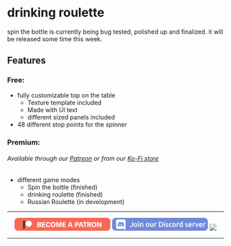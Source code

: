 # drinking roulette
spin the bottle is currently being bug tested, polished up and finalized. it will be released some time this week.

## Features
### Free:
- fully customizable top on the table
  - Texture template included
  - Made with UI text
  - different sized panels included
- 48 different stop points for the spinner

### Premium:
###### Available through our <a href="https://www.patreon.com/TakatoandBeast" target="_blank">Patreon</a> or from our <a href="https://ko-fi.com/takatoandbeast/shop" target="_blank">Ko-Fi store</a>
- different game modes
  - Spin the bottle (finished)
  - drinking roulette (finished)
  - Russian Roulette (in development)

---------------------

<p align="center">
  <a href="https://www.patreon.com/TakatoandBeast" target="_blank">
    <img src="/.github/Icon/Patreon Button.png" height="30"></a>
  <a href="http://discord.gg/dpuxmxr" target="_blank">
    <img src="/.github/Icon/Discord Button.png" height="30"></a>
  <a href="https://ko-fi.com/takatoandbeast" target="_blank">
    <img src="https://www.ko-fi.com/img/githubbutton_sm.svg" height="30"></a>
</p>

---------------------
